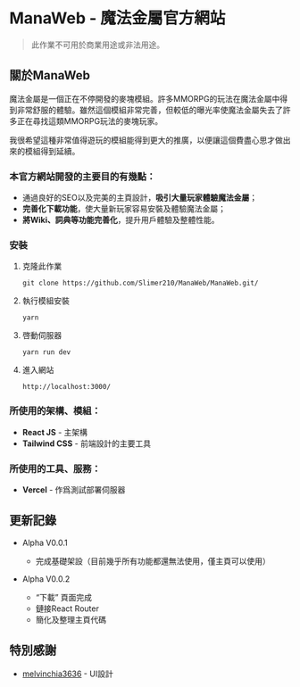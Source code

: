 # ManaWeb - 魔法金屬官方網站

> 此作業不可用於商業用途或非法用途。

## 關於ManaWeb
魔法金屬是一個正在不停開發的麥塊模組。許多MMORPG的玩法在魔法金屬中得到非常舒服的體驗。雖然這個模組非常完善，但較低的曝光率使魔法金屬失去了許多正在尋找這類MMORPG玩法的麥塊玩家。

我很希望這種非常值得遊玩的模組能得到更大的推廣，以便讓這個費盡心思才做出來的模組得到延續。

### 本官方網站開發的主要目的有幾點：

 - 通過良好的SEO以及完美的主頁設計，**吸引大量玩家體驗魔法金屬**；
 - **完善化下載功能**，使大量新玩家容易安裝及體驗魔法金屬；
 - **將Wiki、詞典等功能完善化**，提升用戶體驗及整體性能。

### 安裝
1. 克隆此作業
    ```
    git clone https://github.com/Slimer210/ManaWeb/ManaWeb.git/
    ```
2. 執行模組安裝
    ```
    yarn 
    ```
    
3. 啓動伺服器
    ```
    yarn run dev
    ```
    
4. 進入網站
    ```
    http://localhost:3000/
    ```
    
### 所使用的架構、模組：

 - **React JS** - 主架構
 - **Tailwind CSS** - 前端設計的主要工具

### 所使用的工具、服務：

 - **Vercel** - 作爲測試部署伺服器

## 更新記錄

- Alpha V0.0.1 
  - 完成基礎架設（目前幾乎所有功能都還無法使用，僅主頁可以使用）
 
- Alpha V0.0.2 
  - “下載” 頁面完成
  - 鏈接React Router
  - 簡化及整理主頁代碼

## 特別感謝
- [melvinchia3636](https://github.com/melvinchia3636) - UI設計
